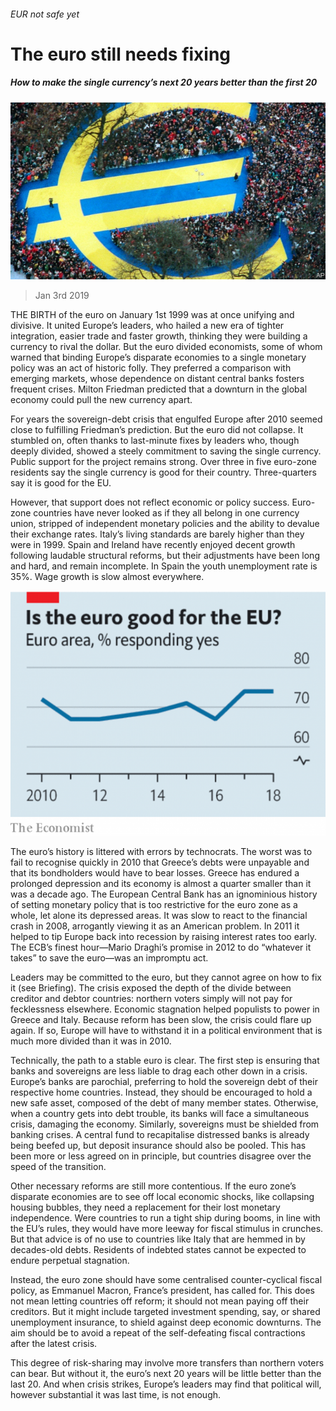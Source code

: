 ###### EUR not safe yet

# The euro still needs fixing 

##### How to make the single currency’s next 20 years better than the first 20 

![image](images/20190105_ldp501.jpg) 

> Jan 3rd 2019 

 

THE BIRTH of the euro on January 1st 1999 was at once unifying and divisive. It united Europe’s leaders, who hailed a new era of tighter integration, easier trade and faster growth, thinking they were building a currency to rival the dollar. But the euro divided economists, some of whom warned that binding Europe’s disparate economies to a single monetary policy was an act of historic folly. They preferred a comparison with emerging markets, whose dependence on distant central banks fosters frequent crises. Milton Friedman predicted that a downturn in the global economy could pull the new currency apart. 

For years the sovereign-debt crisis that engulfed Europe after 2010 seemed close to fulfilling Friedman’s prediction. But the euro did not collapse. It stumbled on, often thanks to last-minute fixes by leaders who, though deeply divided, showed a steely commitment to saving the single currency. Public support for the project remains strong. Over three in five euro-zone residents say the single currency is good for their country. Three-quarters say it is good for the EU. 

However, that support does not reflect economic or policy success. Euro-zone countries have never looked as if they all belong in one currency union, stripped of independent monetary policies and the ability to devalue their exchange rates. Italy’s living standards are barely higher than they were in 1999. Spain and Ireland have recently enjoyed decent growth following laudable structural reforms, but their adjustments have been long and hard, and remain incomplete. In Spain the youth unemployment rate is 35%. Wage growth is slow almost everywhere. 

![image](images/20190105_LDC097.png) 

The euro’s history is littered with errors by technocrats. The worst was to fail to recognise quickly in 2010 that Greece’s debts were unpayable and that its bondholders would have to bear losses. Greece has endured a prolonged depression and its economy is almost a quarter smaller than it was a decade ago. The European Central Bank has an ignominious history of setting monetary policy that is too restrictive for the euro zone as a whole, let alone its depressed areas. It was slow to react to the financial crash in 2008, arrogantly viewing it as an American problem. In 2011 it helped to tip Europe back into recession by raising interest rates too early. The ECB’s finest hour—Mario Draghi’s promise in 2012 to do “whatever it takes” to save the euro—was an impromptu act. 

Leaders may be committed to the euro, but they cannot agree on how to fix it (see Briefing). The crisis exposed the depth of the divide between creditor and debtor countries: northern voters simply will not pay for fecklessness elsewhere. Economic stagnation helped populists to power in Greece and Italy. Because reform has been slow, the crisis could flare up again. If so, Europe will have to withstand it in a political environment that is much more divided than it was in 2010. 

Technically, the path to a stable euro is clear. The first step is ensuring that banks and sovereigns are less liable to drag each other down in a crisis. Europe’s banks are parochial, preferring to hold the sovereign debt of their respective home countries. Instead, they should be encouraged to hold a new safe asset, composed of the debt of many member states. Otherwise, when a country gets into debt trouble, its banks will face a simultaneous crisis, damaging the economy. Similarly, sovereigns must be shielded from banking crises. A central fund to recapitalise distressed banks is already being beefed up, but deposit insurance should also be pooled. This has been more or less agreed on in principle, but countries disagree over the speed of the transition. 

Other necessary reforms are still more contentious. If the euro zone’s disparate economies are to see off local economic shocks, like collapsing housing bubbles, they need a replacement for their lost monetary independence. Were countries to run a tight ship during booms, in line with the EU’s rules, they would have more leeway for fiscal stimulus in crunches. But that advice is of no use to countries like Italy that are hemmed in by decades-old debts. Residents of indebted states cannot be expected to endure perpetual stagnation. 

Instead, the euro zone should have some centralised counter-cyclical fiscal policy, as Emmanuel Macron, France’s president, has called for. This does not mean letting countries off reform; it should not mean paying off their creditors. But it might include targeted investment spending, say, or shared unemployment insurance, to shield against deep economic downturns. The aim should be to avoid a repeat of the self-defeating fiscal contractions after the latest crisis. 

This degree of risk-sharing may involve more transfers than northern voters can bear. But without it, the euro’s next 20 years will be little better than the last 20. And when crisis strikes, Europe’s leaders may find that political will, however substantial it was last time, is not enough. 

